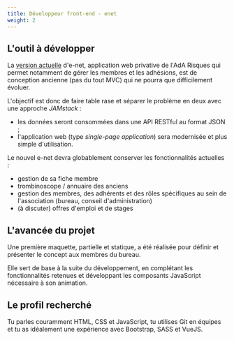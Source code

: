 ```yaml
---
title: Développeur front-end - enet
weight: 2
---
```


## L'outil à développer

La <a href="https://enet.ada-risques.fr" target="_blank">version actuelle</a> d'<a class="app-name">e-net</a>, application web privative de l'AdA Risques qui permet notamment de gérer les membres et les adhésions, est de conception ancienne (pas du tout MVC) qui ne pourra que difficilement évoluer.

L'objectif est donc de faire table rase et séparer le problème en deux avec une approche <i>JAMstack</i> :

- les données seront consommées dans une API RESTful au format JSON ;
- l'application web (type <i>single-page application</i>) sera modernisée et plus simple d'utilisation.

Le nouvel <a class="app-name">e-net</a> devra globablement conserver les fonctionnalités actuelles :

- gestion de sa fiche membre
- trombinoscope / annuaire des anciens
- gestion des membres, des adhérents et des rôles spécifiques au sein de l'association (bureau, conseil d'administration)
- (à discuter) offres d'emploi et de stages

## L'avancée du projet

Une première maquette, partielle et statique, a été réalisée pour définir et présenter le concept aux membres du bureau.

Elle sert de base à la suite du développement, en complétant les fonctionnalités retenues et développant les composants JavaScript nécessaire à son animation.

## Le profil recherché

Tu parles couramment HTML, CSS et JavaScript, tu utilises Git en équipes et tu as idéalement une expérience avec Bootstrap, SASS et VueJS.